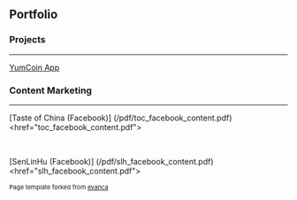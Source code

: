 ## Portfolio

### Projects
---
[YumCoin App](/pdf/sample_presentation.pdf)
<img src="">

### Content Marketing

---
[Taste of China (Facebook)] (/pdf/toc_facebook_content.pdf)
<href="toc_facebook_content.pdf">

<br>

[SenLinHu (Facebook)] (/pdf/slh_facebook_content.pdf)
<href="slh_facebook_content.pdf">
<p style="font-size:11px">Page template forked from <a href="https://github.com/evanca/quick-portfolio">evanca</a></p>
<!-- Remove above link if you don't want to attibute -->
